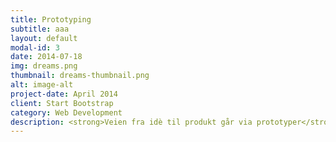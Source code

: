 ```yaml
---
title: Prototyping
subtitle: aaa
layout: default
modal-id: 3
date: 2014-07-18
img: dreams.png
thumbnail: dreams-thumbnail.png
alt: image-alt
project-date: April 2014
client: Start Bootstrap
category: Web Development
description: <strong>Veien fra idè til produkt går via prototyper</strong><br><br>Prototyper trenger ikke være finslipte modeller nesten klar til å settes i produksjon. Enkle, raske og billige prototyper gjør nytten for å visualisere eller gi form til det tenkte produktet.<br><br><strong>"Øvven" - en aktivtestkompis</strong><br>Fra skriblerier og drodlinger på papir tok vi i bruk Lego til å lage den første prototypen. Dette gav oss en enkel og fysisk gjenstand som viste hvordan en digital aktivtestkompis kunne se ut. Videre ble det laget en liten animasjon/ filmsnutt som viste hvordan den kunne virke.SETT INN BILDE OG FILM AV ØVVEN<br><br> <strong>Tilbakemeldinger, lek og tilpassing</strong><br>For å utvide med funksjoner som gir tilbakemelding på aktivitetsnivået tok vi i bruk enkle skrittellere. Øvven fikk blant annet påmontert en skritteller som fylte funksjonen for å måle aktivitet.<br><br>For å oppfylle kriterier som lek og individuell tilpassing tok vi i bruk tennisballer. Aktivitetskompisen ble nå en fysisk leke som lett kunne endre utseende med ulikt tilbehør etter brukerens fantasi. Skrittelleren fungerte som en avtakbar aktivtetsmåler plassert inne i tennisballen.SETT INN BILDER AV TENNISBALLENE <br><br><strong>Aktivtetskompis som app</strong><br>De fleste kriteriene kunne oppfylles ved å lage aktivtestkompisen som en app. Smarttelefoner inneholder teknologi som utfyller funksjoner vi ønsket å gi aktivitetskompisen. Å utvikle apper er dyrt, men med papp, papir og tusjer laget vi telefoner og skjermbilder som illustrerte hvordan aktivitetskompisen kunne se ut og fungere i en app. SETT INN BILDE AV TELEFONER <br><br><strong>Testing</strong><br>Protypene fikk gode tilbakemeldinger fra voksne, men det er viktig å teste på målgruppen. I underkant av 80 elever ved en barneskole i Bergen ble plukket ut til prototypetesting.<br><br>Vi valgte å teste ut elementene<span>:</span> konkurranse, bruk av data til registrering og deling, tilpassing og premiering i form av gave og diplom.<br><br>Elvene fikk utdelt hver sin skritteller. De ble delt inn i to lag og skulle over 3 dager konkurrere om å samle flest skritt. Alle fikk muligheten til å "pimpe" skrittelleren sin, og en egen nettside ble satt opp til bruk for registrering av skritt hver dag. Alle elvene fikk beholde skrittelleren som premie, og diplom for god innsats.<br><br><strong>Resultatene fra testen viste</strong><span>:</span><li>Konkurranse er en god motivator for å være i aktivitet</li><li>Premiering fungerer godt som en tilbakemelding. Dybdeintervju viste at det ikke nødvendigvis trenge å være en fysisk ting som premie, det holder at noen sier til deg at du har gjort noe bra</li><li>Å kunne følge utvikling over tid på nettsiden motiverte elvene</li><li>Jenten var mer opptatt av å "pimpe" skrittellerne enn guttene</li><li>Etter at konkurransen var over, sluttet elevene å registrere skritt selv om nettsiden ble holdt åpen for dem</li><br>SETT INN BILDER FRA SØRÅSHØGDASKOLE<br><br><strong>Mihitaren</strong><br>Basert på tilbakemeldinger og testing utviklet vi konseptet videre og kom vi fram til Mihitaren. Tiden gjorde at denne er foreløpig bare en prototype på papiret.<br>SETT INN BILDER, TEGNINGER, FILM AV MIHITAREN
---
```

